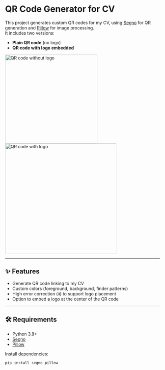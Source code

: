 # QR Code Generator for CV

This project generates custom QR codes for my CV, using [Segno](https://github.com/heuer/segno) for QR generation and [Pillow](https://python-pillow.org/) for image processing.  
It includes two versions:
- **Plain QR code** (no logo)
- **QR code with logo embedded**

<img width="300" height="289" alt="QR code without logo" src="https://github.com/user-attachments/assets/38bb5e17-9a00-4a39-bd01-76548e1d7659" />
<img width="362" height="361" alt="QR code with logo" src="https://github.com/user-attachments/assets/ae1abbbd-ea9e-4245-affa-c6252667a7c0" />


---

## ✨ Features
- Generate QR code linking to my CV
- Custom colors (foreground, background, finder patterns)
- High error correction (`H`) to support logo placement
- Option to embed a logo at the center of the QR code

---

## 🛠 Requirements
- Python 3.8+
- [Segno](https://pypi.org/project/segno/)
- [Pillow](https://pypi.org/project/Pillow/)

Install dependencies:
```bash
pip install segno pillow
